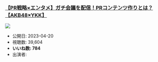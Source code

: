 ### [【PR戦略×エンタメ】ガチ会議を配信！PRコンテンツ作りとは？【AKB48×YKK】](https://www.youtube.com/watch?v=vypnOwhY_MU)
[![](https://img.youtube.com/vi/vypnOwhY_MU/sddefault.jpg)](https://www.youtube.com/watch?v=vypnOwhY_MU)
-   公開日: 2023-04-20
-   視聴数: 39,604
-   **いいね数: 784**
-   出演者: 
